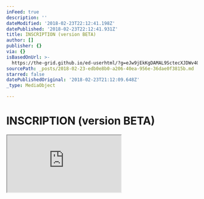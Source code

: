 ```yaml
---
inFeed: true
description: ''
dateModified: '2018-02-23T22:12:41.198Z'
datePublished: '2018-02-23T22:12:41.931Z'
title: INSCRIPTION (version BETA)
author: []
publisher: {}
via: {}
isBasedOnUrl: >-
  https://the-grid.github.io/ed-userhtml/?g=eJw9jEkKgDAMAL9SctecXJDWv4Qo2kIXmij6ew-KxxmGscLVFzV6l9WBrpdioJNeC2YhpeZImivvDVMs5LfkoBvGHoxUdrCrFpkQv6jlHDHIj9GnNgjMFt_l_AAbICht
sourcePath: _posts/2018-02-23-edb0e8b0-a206-40ea-956e-36dae0f3815b.md
starred: false
datePublishedOriginal: '2018-02-23T21:12:09.648Z'
_type: MediaObject

---
```

# INSCRIPTION (version BETA)

<iframe src="https://the-grid.github.io/ed-userhtml/?g=eJzVlEtu2zAQhtf1KVht3AKmlUebBPIDyCZtgTSLuD3AiBrL4_AFcuTGPVHukYuVkuzWCGJ023JF_vMkP5LTqAJ5Frz1OMsYHzlfwwZ6NRMVMMjGsgtqJRUYD1TbWfbx8uoiEzGoWbZi9rHI853TWDmTr-PvpSE7XsdsPs37lPPBdOmCmQ_eTCvaCKUhxlkGGgNLgzFCjS-qokaDlndObaYU2MaT9c1h49k-Gxognbr13ISj2TqnTAzEfngNCldOVxhm2XUVUjModl6RtzpVKV1IVhmgoiYW4tw_TnqpsM7iZOksy0g_sTi9SKZuuQRDeluI4de0ihgC8HAkhhK81yjjNjKaVhgvbu4W39Iu5D3WjYbQiguw4iaAVRSVa4V7VzruZgusHYrvX9r5Z9QbZFIg7rDBVrltFFUgPqXYqhMi2ChTeVoOJwZCTVamTOxMIU4DGvGWjHeBwfLEQ1WRrSU7f9z4t2CNSy7E2RFroHr1ijnLW6xlk1LbPUsFWqdWJCgmZ4_BjE1piP9wAvVQB9fYSiqnXShCXb47vfwwEmfnVyNx8r5n8wO7PoZlgj78X-ipJsS0I-EdWcZweH6vXM9_lnVFMT24dLRkNVmUpXbq4dChBydacicJWU-NtH4hHb6_bH6t1PNTFOkDS_B8KknPTwGneX-n0t-Td5_PL6iCt3Q" height="150" style=""></iframe>
